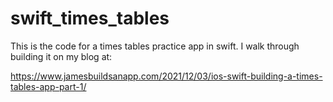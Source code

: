 # swift_times_tables

This is the code for a times tables practice app in swift. I walk through building it on my blog at:

https://www.jamesbuildsanapp.com/2021/12/03/ios-swift-building-a-times-tables-app-part-1/
